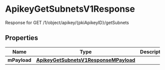 

# ApikeyGetSubnetsV1Response

Response for GET /1/object/apikey/{pkiApikeyID}/getSubnets

## Properties

| Name | Type | Description | Notes |
|------------ | ------------- | ------------- | -------------|
|**mPayload** | [**ApikeyGetSubnetsV1ResponseMPayload**](ApikeyGetSubnetsV1ResponseMPayload.md) |  |  |



